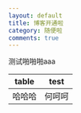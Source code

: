 ```yaml
---
layout: default
title: 博客开通啦
category: 随便啦
comments: true
---
```


测试啪啪啪aaa

table			| test
----			|----
哈哈哈			|何呵呵